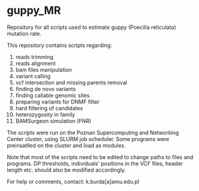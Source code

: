 # guppy_MR
Repository for all scripts used to estimate guppy (Poecilia reticulata) mutation rate.

This repository contains scripts regarding:
1) reads trimming
2) reads alignment
3) bam files manipulation
4) variant calling
5) vcf intersection and missing parents removal
6) finding de novo variants
7) finding callable genomic sites
8) preparing variants for DNMF filter
9) hard filtering of candidates
10) heterozygosity in family
11) BAMSurgeon simulation (FNR)

The scripts were run on the Poznan Supercomputing and Networking Center cluster, using SLURM job scheduler. Some programs were preinsatlled on the cluster and load as modules.

Note that most of the scripts need to be edited to change paths to files and programs. DP thresholds, individuals' positions in the VCF files, header length etc. should also be modified accordingly.

For help or comments, contact: k.burda[a]amu.edu.pl


